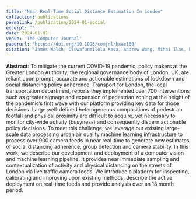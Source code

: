 ```yaml
---
title: "Near Real-Time Social Distance Estimation In London"
collection: publications
permalink: /publication/2024-01-social
excerpt: ''
date: 2024-01-01
venue: 'The Computer Journal'
paperurl: 'https://doi.org/10.1093/comjnl/bxac160'
citation: 'James Walsh, Oluwafunmilola Kesa, Andrew Wang, Mihai Ilas, Patrick O’Hara, Oscar Giles, Neil Dhir, Mark Girolami, Theodoros Damoulas, Near Real-Time Social Distance Estimation In London, The Computer Journal, Volume 67, Issue 1, January 2024, Pages 95–109.'
---
```


**Abstract**: To mitigate the current COVID-19 pandemic, policy makers at the Greater London Authority, the regional governance body of London, UK, are reliant upon prompt, accurate and actionable estimations of lockdown and social distancing policy adherence. Transport for London, the local transportation department, reports they implemented over 700 interventions such as greater signage and expansion of pedestrian zoning at the height of the pandemic’s first wave with our platform providing key data for those decisions. Large well-defined heterogeneous compositions of pedestrian footfall and physical proximity are difficult to acquire, yet necessary to monitor city-wide activity (busyness) and consequently discern actionable policy decisions. To meet this challenge, we leverage our existing large-scale data processing urban air quality machine learning infrastructure to process over 900 camera feeds in near real-time to generate new estimates of social distancing adherence, group detection and camera stability. In this work, we describe our development and deployment of a computer vision and machine learning pipeline. It provides near immediate sampling and contextualization of activity and physical distancing on the streets of London via live traffic camera feeds. We introduce a platform for inspecting, calibrating and improving upon existing methods, describe the active deployment on real-time feeds and provide analysis over an 18 month period.

<!-- James Walsh, Oluwafunmilola Kesa, Andrew Wang, Mihai Ilas, Patrick O’Hara, Oscar Giles, Neil Dhir, Mark Girolami, Theodoros Damoulas, Near Real-Time Social Distance Estimation In London, The Computer Journal, Volume 67, Issue 1, January 2024, Pages 95–109, https://doi.org/10.1093/comjnl/bxac160 -->